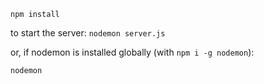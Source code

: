 ```npm install```


to start the server: 
```nodemon server.js```

or, if nodemon is installed globally (with ```npm i -g nodemon```):

```nodemon```
